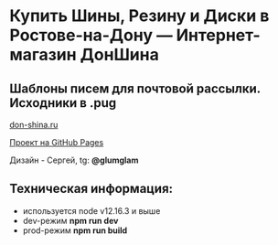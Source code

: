 # Купить Шины, Резину и Диски в Ростове-на-Дону — Интернет-магазин ДонШина

## Шаблоны писем для почтовой рассылки. Исходники в .pug

[don-shina.ru](https://don-shina.ru/)

[Проект на GitHub Pages](https://ru39391.github.io/ds-emails.dist/)

Дизайн - Сергей, tg: **@glumglam**

## Техническая информация:

- используется node v12.16.3 и выше
- dev-режим **npm run dev**
- prod-режим **npm run build**
